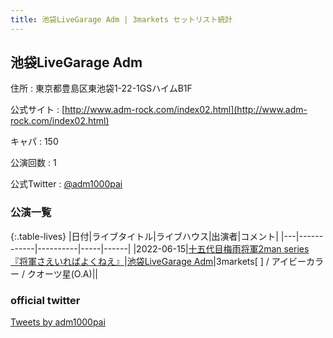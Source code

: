 ```yaml
---
title: 池袋LiveGarage Adm | 3markets セットリスト統計
---
```

## 池袋LiveGarage Adm

住所
:    東京都豊島区東池袋1-22-1GSハイムB1F

公式サイト
:    [http://www.adm-rock.com/index02.html](http://www.adm-rock.com/index02.html)

キャパ
:    150

公演回数
: 1


公式Twitter
: <a href="https://twitter.com/adm1000pai">@adm1000pai</a>


### 公演一覧

{:.table-lives}
|日付|ライブタイトル|ライブハウス|出演者|コメント|
|---|------------|----------|-----|------|
|<span class="nowrap">2022-06-15</span>|[十五代目梅雨将軍2man series『将軍さえいればよくねえ』](live019.html)|[池袋LiveGarage Adm](livehouse006.html)|3markets[ ] / アイビーカラー / クオーツ星(O.A)||



### official twitter

<a class="twitter-timeline" href="https://twitter.com/adm1000pai?ref_src=twsrc%5Etfw">Tweets by adm1000pai</a> <script async src="https://platform.twitter.com/widgets.js" charset="utf-8"></script>